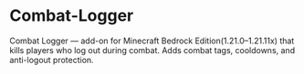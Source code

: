 # Combat-Logger
Combat Logger — add-on for Minecraft Bedrock Edition(1.21.0–1.21.11x) that kills players who log out during combat. Adds combat tags, cooldowns, and anti-logout protection.
